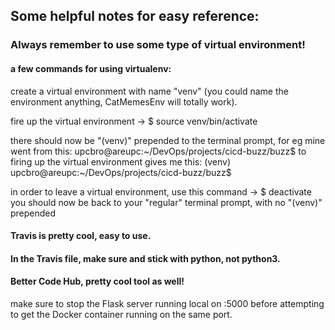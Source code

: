 ## Some helpful notes for easy reference:

### Always remember to use some type of virtual environment!  
#### a few commands for using virtualenv:

create a virtual environment with name "venv" (you could name the environment anything, CatMemesEnv will totally work).

fire up the virtual environment ->  $ source venv/bin/activate

there should now be "(venv)" prepended to the terminal prompt, for eg mine went from this:
    upcbro@areupc:~/DevOps/projects/cicd-buzz/buzz$
to firing up the virtual environment gives me this:
    (venv) upcbro@areupc:~/DevOps/projects/cicd-buzz/buzz$
    
in order to leave a virtual environment, use this command -> $ deactivate
you should now be back to your "regular" terminal prompt, with no "(venv)" prepended

#### Travis is pretty cool, easy to use.
#### In the Travis file, make sure and stick with python, not python3.

#### Better Code Hub, pretty cool tool as well!

make sure to stop the Flask server running local on :5000 before attempting to get the Docker container running on the same port.


